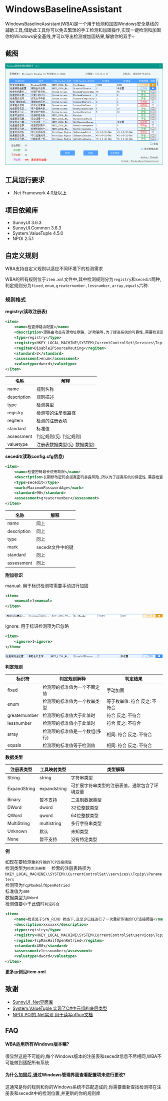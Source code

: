 
# WindowsBaselineAssistant

WindowsBaselineAssistant(WBA)是一个用于检测和加固Windows安全基线的辅助工具,借助此工具你可以免去繁琐的手工检测和加固操作,实现一键检测和加固你的Windows安全基线,并可以导出检测或加固结果,解放你的双手~


## 截图

![UIMain](./assets/image-20240115155426706.png)


## 工具运行要求

- .Net Framework 4.0及以上
## 项目依赖库

- SunnyUI 3.6.3
- SunnyUI.Common 3.6.3
- System.ValueTuple 4.5.0
- NPOI 2.5.1
## 自定义规则

WBA支持自定义规则以适应不同环境下的检测需求  

WBA的所有规则位于`item.xml`文件中,其中检测规则分为`registry`和`secedit`两种,判定规则分为`fixed,enum,greaternumber,lessnumber,array,equals`六种.  

### 规则格式

**registry(读取注册表)**

```xml
<item>
	<name>检查源路由配置</name>
	<description>源路由攻击有源地址欺骗、IP欺骗等,为了提高系统的可靠性,需要检查是否启用正确配置源路由攻击保护.</description>
	<type>registry</type>
	<registry>HKEY_LOCAL_MACHINE\SYSTEM\CurrentControlSet\Services\Tcpip\Parameters</registry>
	<regitem>DisableIPSourceRouting</regitem>
	<standard>2</standard>
	<assessment>enum</assessment>
	<valuetype>dword</valuetype>
</item>
```
|   名称   |   解释   |
| ---- | ---- |
|   name   |   规则名称   |
|   description   |   规则描述   |
|   type   |   检测类型   |
|   registry   |   检测项的注册表路径   |
|   regitem   |   检测的注册表项   |
|   standard   |   标准值   |
|   assessment   |   判定规则(见: 判定规则)   |
| valuetype | 注册表数据类型(见: 数据类型) |


**secedit(读取config.cfg信息)**
```xml
<item>
	<name>检查密码最长使用期限</name>
	<description>长期修改密码会提高密码暴露风险,所以为了提高系统的保密性.需要检查密码最长使用期限.</description>
	<type>secedit</type>
	<mark>MaximumPasswordAge</mark>
	<standard>90</standard>
	<assessment>greaternumber</assessment>
</item>
```
|   名称   |   解释   |
| ---- | ---- |
|   name   |   同上   |
|   description   |   同上   |
|   type   |   同上   |
|   mark   |   secedit文件中的键   |
|   standard   |   同上   |
|   assessment   |   同上   |

**附加标识**

manual: 用于标识检测项需要手动进行加固

```xml
<item>
	<manual>1<manual>
</item>
```

![image-20240115160311962](./assets/image-20240115160311962.png)

ignore: 用于标识检测项为已忽略

```xml
<item>
	<ignore>1<ignore>
</item>
```

![image-20240115160420571](./assets/image-20240115160420571.png)

**判定规则**

|   标识符   |   判定规则解释   |   判定结果   |
| ---- | ---- | ---- |
|   fixed   |   检测项的标准值为一个不固定值   |   手动加固   |
|   enum   |   检测项的标准值为一个枚举类型   |   等于枚举值: 符合 反之: 不符合   |
|   greaternumber   |  检测项的标准值大于此值时    |   符合 反之: 不符合   |
|   lessnumber   |   检测项的标准值小于此值时   |   符合 反之: 不符合   |
|   array   |   检测项的标准值是一个数组(多行)   |   相同: 符合 反之: 不符合   |
|   equals   |   检测项的标准值等于检测值   |   相同: 符合 反之: 不符合   |

**数据类型**

| 注册表类型   | 工具映射类型 | 类型解释                                       |
| ------------ | ------------ | ---------------------------------------------- |
| String       | string       | 字符串类型                                     |
| ExpandString | expandstring | 可扩展字符串类型的注册表值，通常包含了环境变量 |
| Binary       | 暂不支持     | 二进制数据类型                                 |
| DWord        | dword        | 32位整数类型                                   |
| QWord        | qword        | 64位整数类型                                   |
| MultiString  | multistring  | 多行字符串类型                                 |
| Unknown      | 默认         | 未知类型                                       |
| None         | 暂不支持     | 没有特定类型                                   |

**例**

如现在要检测`重新传输的TCP连接阈值`   
检测类型为`检索注册表  `
检索的注册表路径为`HKEY_LOCAL_MACHINE\\SYSTEM\\CurrentControlSet\\services\\Tcpip\\Parameters`   
检测项为`TcpMaxHalfOpenRetried`   
标准值为`400`   
数据类型为`DWord`  
检测值要小于此值时`判定符合`    

```xml
<item>
	<name>检查处于SYN_RCVD 状态下,且至少已经进行了一次重新传输的TCP连接阈值</name>
	<description>xxxxxx</description>
	<type>registry</type>
	<registry>HKEY_LOCAL_MACHINE\SYSTEM\CurrentControlSet\services\Tcpip\Parameters</registry>
	<regitem>TcpMaxHalfOpenRetried</regitem>
	<standard>400</standard>
	<assessment>lessnumber</assessment>
    <valuetype>dword</valuetype>
</item>
```

**更多示例见item.xml**

## 致谢

 - [SunnyUI  .Net界面库](https://github.com/yhuse/SunnyUI)
 - [System.ValueTuple  实现了C#中元组的底层类型](https://www.nuget.org/packages/System.ValueTuple/4.5.0/ReportAbuse)
 - [NPOI  POI的.Net实现,用于读写office文档](https://github.com/nissl-lab/npoi)


## FAQ

#### WBA适用所有Windows版本嘛?

很显然这是不可能的,每个Windows版本的注册表和secedit信息不尽相同,WBA不可能做到适配所有系统

#### 为什么加固后,通过Windows管理界面查看配置项未进行更改?

这通常是你的规则和你的Windows系统不匹配造成的,你需要重新查找检测项在注册表和secedit中的检测位置,并更新的你的规则库

